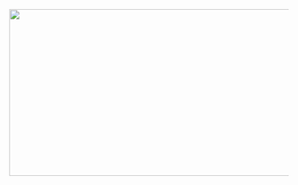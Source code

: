 <a href="https://www.gitanimals.org/en_US?utm_medium=image&utm_source=bbamjoong&utm_content=farm">
<img
  src="https://render.gitanimals.org/farms/bbamjoong"
  width="600"
  height="300"
/>
</a>

<!--
<div align=center><h1> Hello! I'm Kim - BeomJung 👋 </h1></div>
<div align=center> 

<!--
**I'm dreaming of new experiences as a Backend-Developer**
<br>

<!-- Image -->
<!--
<img src = "https://mblogthumb-phinf.pstatic.net/MjAxODA4MjNfMTE1/MDAxNTM0OTk2NDEyMjk0.lLgbwqU5-Gl45xh_8UCo-_gi9ojF-DuEleG96L8c7Cwg.ml0o_4bCZBNbIglq8i423cGhgMVBfU9D7pUbZAarRLUg.GIF.yellowouk2/1534982060706.GIF?type=w800" width = 400>
<br>
<br>
<!--
### 💬 About ME
<a href="https://velog.io/@bbamjoong">
    <img 
        src="http://img.shields.io/badge/-Tech Velog-20C997?style=flat&logo=Velog&logoColor=white"
        style="height : auto; margin-left : 10px; margin-right : 10px;"/>
</a> 
<br>
<br>
<!--
### ✨Tech Stack✨
<img src="https://img.shields.io/badge/Java-007396?style=flat-square&logo=Java&logoColor=white"/>
<img src="https://img.shields.io/badge/Python-3776AB?style=flat-square&logo=Python&logoColor=white"/>
<img src="https://img.shields.io/badge/SpringBoot-6DB33F?style=flat-square&logo=Springboot&logoColor=white"/>
<br>
<br>
<!--
### ✨Tools✨
<img src="https://img.shields.io/badge/IntelliJ IDEA-000000?style=flat-square&logo=intellijidea&logoColor=white"/>
<img src="https://img.shields.io/badge/Pycharm-000000?style=flat-square&logo=PyCharm&logoColor=white"/>
<br>
<img src="https://img.shields.io/badge/Github-181717?style=flat-square&logo=Github&logoColor=white"/>
<br>
<br>
<!--
### ⚡Baekjoon solved rank⚡ 
[Solved.ac Profile](http://mazassumnida.wtf/api/generate_badge?boj=rlaqjawnd625)](https://solved.ac/rlaqjawnd625)
<br>
<br>
<!--
### ⚡Language⚡ 
[![Top Langs](https://github-readme-stats.vercel.app/api/top-langs/?username=bbamjoong&layout=compact)](https://github.com/bbamjoong/github-readme-stats)
<br>
<br>
<!--
### ⚡GitHub stats⚡ 
![Anurag's github stats](https://github-readme-stats.vercel.app/api?username=bbamjoong&show_icons=true&theme=tokyonight) 
<br>
<br>

<!--
**bbamjoong/bbamjoong** is a ✨ _special_ ✨ repository because its `README.md` (this file) appears on your GitHub profile.

Here are some ideas to get you started:
- 🌱 I’m currently learning ...
- 🔭 I’m currently working on ...
- 🌱 I’m currently learning ...
- 👯 I’m looking to collaborate on ...
- 🤔 I’m looking for help with ...
- 💬 Ask me about ...
- 📫 How to reach me: ...
- 😄 Pronouns: ...
- ⚡ Fun fact: ...
-->
